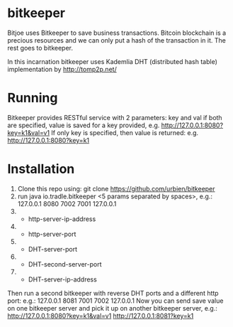 bitkeeper
=========

Bitjoe uses Bitkeeper to save business transactions. Bitcoin blockchain is a precious resources and we can only put a hash of the transaction in it. The rest goes to bitkeeper.

In this incarnation bitkeeper uses Kademlia DHT (distributed hash table) implementation by http://tomp2p.net/

Running
========================
Bitkeeper provides RESTful service with 2 parameters:
key and val
if both are specified, value is saved for a key provided, e.g. http://127.0.0.1:8080?key=k1&val=v1
If only key is specified, then value is returned: e.g. http://127.0.0.1:8080?key=k1

Installation
========================

1. Clone this repo using: git clone https://github.com/urbien/bitkeeper
2. run java io.tradle.bitkeeper <5 params separated by spaces>, e.g.: 127.0.0.1 8080 7002  7001 127.0.0.1
3. * http-server-ip-address
4. * http-server-port
5. * DHT-server-port
6. * DHT-second-server-port
5. * DHT-server-ip-address

Then run a second bitkeeper with reverse DHT ports and a different http port: e.g.: 127.0.0.1 8081 7001  7002 127.0.0.1
Now you can send save value on one bitkeeper server and pick it up on another bitkeeper server, e.g.:
http://127.0.0.1:8080?key=k1&val=v1
http://127.0.0.1:8081?key=k1
